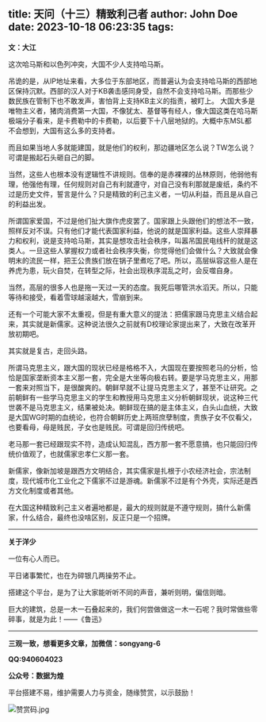 title: 天问（十三）精致利己者
author: John Doe
date: 2023-10-18 06:23:35
tags:
---
**文：大江**<!--more-->

这次哈马斯和以色列冲突，大国不少人支持哈马斯。

吊诡的是，从IP地址来看，大多位于东部地区，而普遍认为会支持哈马斯的西部地区保持沉默。西部的汉人对于KB袭击感同身受，自然不会支持哈马斯。而那些少数民族在管制下也不敢发声，害怕背上支持KB主义的指责，被盯上。
大国大多是唯物主义者，猪肉消费第一大国，不像犹太、基督等有经人，像大国这类在哈马斯极端分子看来，是卡费勒中的卡费勒，以后要下十八层地狱的。大概中东MSL都不会想到，大国有这么多的支持者。

而且如果当地人多就能建国，就是他们的权利，那边疆地区怎么说？TW怎么说？可谓是搬起石头砸自己的脚。

当然，这些人也根本没有逻辑性不讲规则。信奉的是赤裸裸的丛林原则，他弱他有理，他强他有理，任何规则对自己有利就遵守，对自己没有利那就是废纸，条约不过是历史文件，誓言是什么？只是精致的利己主义者，一切从利益，而且是从自己的利益出发。

所谓国家爱国，不过是他们扯大旗作虎皮罢了。国家跟上头跟他们的想法不一致，照样反对不误。只有他们才能代表国家利益，他说的就是国家利益。这些人崇拜暴力和权利，说是支持哈马斯，其实是想攻击社会秩序，叫嚣吊国民电线杆的就是这类人。一旦这些人掌握权力或者社会秩序失衡，你觉得他们会做什么？大致就会像明末的流民一样，把王公贵族们放在锅子里煮吃了吧。所以，高层纵容这些人是在养虎为患，玩火自焚，在转型之际，社会出现秩序混乱之时，会反噬自身。

当然，高层的很多人也是拖一天过一天的态度。我死后哪管洪水滔天。所以，只能等待和接受，看着雪球越滚越大，雪崩到来。

还有一个可能大家不太重视，但是有重大意义的提法：把儒家跟马克思主义结合起来，其实就是新儒家。这种说法很久之前就有D校理论家提出来了，大致在改革开放初期吧。

其实就是复古，走回头路。

所谓马克思主义，跟大国的现状已经是格格不入，大国现在要按照老马的分析，恰恰是国家垄断资本主义那一套，完全是大坐等向极右转。要是学马克思主义，用那一套来对照当下，是很酸爽的。朝鲜早就不让提马克思主义了，甚至不让研究。之前朝鲜有一些学马克思主义的学生和教授用马克思主义分析朝鲜现状，说这种三代世袭不是马克思主义，结果被处决。朝鲜现在搞的是主体主义，白头山血统，大致是大国WG时期的血统论，也符合朝鲜历史上两班庶孽制度，贵族子女不仅看父，也要看母，母是贱民，子女也是贱民。可谓是回归传统吧。

老马那一套已经跟现实不符，造成认知混乱，西方那一套不愿意搞，也只能回归传统价值观了，也就儒家忠孝仁义那一套。

新儒家，像新加坡是跟西方文明结合，其实儒家是扎根于小农经济社会，宗法制度，现代城市化工业化之下儒家不过是游魂。新儒家不过是有个外壳，实际还是西方文化制度或者其他。

在大国这种精致利己主义者遍地都是，最大的规则就是不遵守规则，搞什么新儒家，什么结合，最终也没啥区别，反正只是一个招牌。
- - -
**关于洋少**

一位有心人而已。

平日诸事繁忙，也在为碎银几两操劳不止。

搭建这个平台，是为了让大家能听听不同的声音，兼听则明，偏信则暗。

巨大的建筑，总是一木一石叠起来的，我们何尝做做这一木一石呢？我时常做些零碎事，就是为此！——《鲁迅》

---

**三观一致，想看更多文章，加微信：songyang-6**

**QQ:940604023**

**公众号：数据为煌** 

平台搭建不易，维护需要人力与资金，随缘赞赏，以示鼓励！

![赞赏码.jpg](/images/zanshang.jpg)